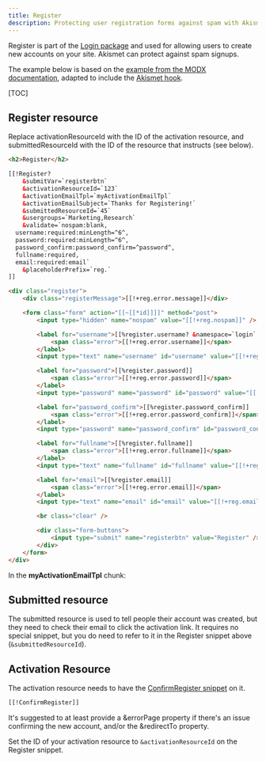 ```yaml
---
title: Register 
description: Protecting user registration forms against spam with Akismet
---
```


Register is part of the [Login package](https://modx.com/extras/package/login) and used for allowing users to create new accounts on your site. Akismet can protect against spam signups.

The example below is based on the [example from the MODX documentation](https://docs.modx.com/current/en/extras/login/login.register/example-form-1), adapted to include the [Akismet hook](../Akismet_Snippet).

[TOC]

## Register resource 

Replace activationResourceId with the ID of the activation resource, and submittedResourceId with the ID of the resource that instructs (see below).
```html
<h2>Register</h2>

[[!Register?
    &submitVar=`registerbtn`
    &activationResourceId=`123`
    &activationEmailTpl=`myActivationEmailTpl`
    &activationEmailSubject=`Thanks for Registering!`
    &submittedResourceId=`45`
    &usergroups=`Marketing,Research`
    &validate=`nospam:blank,
  username:required:minLength=^6^,
  password:required:minLength=^6^,
  password_confirm:password_confirm=^password^,
  fullname:required,
  email:required:email`
    &placeholderPrefix=`reg.`
]]

<div class="register">
    <div class="registerMessage">[[!+reg.error.message]]</div>

    <form class="form" action="[[~[[*id]]]]" method="post">
        <input type="hidden" name="nospam" value="[[!+reg.nospam]]" />

        <label for="username">[[%register.username? &namespace=`login` &topic=`register`]]
            <span class="error">[[!+reg.error.username]]</span>
        </label>
        <input type="text" name="username" id="username" value="[[!+reg.username]]" />

        <label for="password">[[%register.password]]
            <span class="error">[[!+reg.error.password]]</span>
        </label>
        <input type="password" name="password" id="password" value="[[!+reg.password]]" />

        <label for="password_confirm">[[%register.password_confirm]]
            <span class="error">[[!+reg.error.password_confirm]]</span>
        </label>
        <input type="password" name="password_confirm" id="password_confirm" value="[[!+reg.password_confirm]]" />

        <label for="fullname">[[%register.fullname]]
            <span class="error">[[!+reg.error.fullname]]</span>
        </label>
        <input type="text" name="fullname" id="fullname" value="[[!+reg.fullname]]" />

        <label for="email">[[%register.email]]
            <span class="error">[[!+reg.error.email]]</span>
        </label>
        <input type="text" name="email" id="email" value="[[!+reg.email]]" />

        <br class="clear" />

        <div class="form-buttons">
            <input type="submit" name="registerbtn" value="Register" />
        </div>
    </form>
</div>
```

In the **myActivationEmailTpl** chunk:



## Submitted resource

The submitted resource is used to tell people their account was created, but they need to check their email to click the activation link. It requires no special snippet, but you do need to refer to it in the Register snippet above (`&submittedResourceId`).

## Activation Resource

The activation resource needs to have the [ConfirmRegister snippet](https://docs.modx.com/current/en/extras/login/login.confirmregister) on it. 

```html 
[[!ConfirmRegister]]
```

It's suggested to at least provide a &errorPage property if there's an issue confirming the new account, and/or the &redirectTo property.

Set the ID of your activation resource to `&activationResourceId` on the Register snippet.




